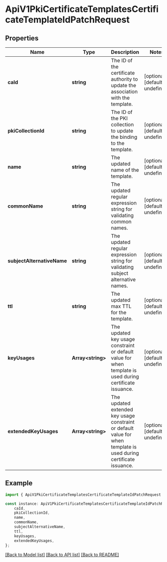 # ApiV1PkiCertificateTemplatesCertificateTemplateIdPatchRequest


## Properties

Name | Type | Description | Notes
------------ | ------------- | ------------- | -------------
**caId** | **string** | The ID of the certificate authority to update the association with the template. | [optional] [default to undefined]
**pkiCollectionId** | **string** | The ID of the PKI collection to update the binding to the template. | [optional] [default to undefined]
**name** | **string** | The updated name of the template. | [optional] [default to undefined]
**commonName** | **string** | The updated regular expression string for validating common names. | [optional] [default to undefined]
**subjectAlternativeName** | **string** | The updated regular expression string for validating subject alternative names. | [optional] [default to undefined]
**ttl** | **string** | The updated max TTL for the template. | [optional] [default to undefined]
**keyUsages** | **Array&lt;string&gt;** | The updated key usage constraint or default value for when template is used during certificate issuance. | [optional] [default to undefined]
**extendedKeyUsages** | **Array&lt;string&gt;** | The updated extended key usage constraint or default value for when template is used during certificate issuance. | [optional] [default to undefined]

## Example

```typescript
import { ApiV1PkiCertificateTemplatesCertificateTemplateIdPatchRequest } from './api';

const instance: ApiV1PkiCertificateTemplatesCertificateTemplateIdPatchRequest = {
    caId,
    pkiCollectionId,
    name,
    commonName,
    subjectAlternativeName,
    ttl,
    keyUsages,
    extendedKeyUsages,
};
```

[[Back to Model list]](../README.md#documentation-for-models) [[Back to API list]](../README.md#documentation-for-api-endpoints) [[Back to README]](../README.md)

